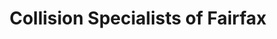 ---
title: "Collision Specialists of Fairfax"
url: /fairfax/collision-specialists-of-fairfax/
shop: car repair
---